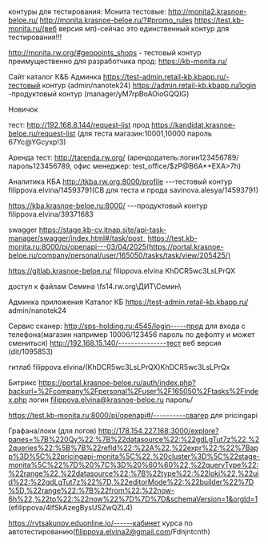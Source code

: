 контуры для тестирования:
Монита
тестовые:
http://monita2.krasnoe-beloe.ru/
http://monita.krasnoe-beloe.ru/?#promo_rules
https://test.kb-monita.ru/(веб версия мп)-сейчас это единственный контур для тестирования!!!

http://monita.rw.org/#geopoints_shops - тестовый контур преимущественно для разработчика
прод:
https://kb-monita.ru/


Сайт каталог К&Б
Админка
https://test-admin.retail-kb.kbapp.ru/-тестовый контур
(admin/nanotek24) 
https://admin.retail-kb.kbapp.ru/login -продуктовый контур
(manager/yM7rpBoAOioGQQIG)


Новичок 

тест:
http://192.168.8.144/request-list
прод
https://kandidat.krasnoe-beloe.ru/request-list
(для теста магазин:10001,10000 пароль 67Yc@YGcyxp!3)


Аренда 
тест:
http://tarenda.rw.org/
(арендодатель:логин123456789/пароль123456789, офис менеджер: test_office/$zP@B6A*+EXA>7h)


Аналитика КБА
http://tkba.rw.org:8000/profile ---тестовый контур
filippova.elvina/14593791(СВ для теста и прода  savinova.alesya/14593791)

https://kba.krasnoe-beloe.ru:8000/ ---продуктовый контур
filippova.elvina/39371683



swagger
https://stage.kb-cv.itnap.site/api-task-manager/swagger/index.html#/task/post_
https://test.kb-monita.ru:8000/pi/openapi---03/04/2025(https://portal.krasnoe-beloe.ru/company/personal/user/165050/tasks/task/view/205425/)


https://gitlab.krasnoe-beloe.ru/
filippova.elvina
KhDCR5wc3LsLPrQX

доступ к файлам Семина
\\fs14.rw.org\ДИТ\Семин\

Админка приложения Каталог КБ
https://test-admin.retail-kb.kbapp.ru/
admin/nanotek24

Сервис сканер:
http://sps-holding.ru:4545/login-----прод для входа с телефона(магазин например 10006/123456 пароль по дефолту и может смениться)
http://192.168.15.140/---------------тест веб версия (dit/1095853)

гитлаб
filippova.elvina/(KhDCR5wc3LsLPrQX)KhDCR5wc3LsLPrQx


Битрикс
https://portal.krasnoe-beloe.ru/auth/index.php?backurl=%2Fcompany%2Fpersonal%2Fuser%2F165050%2Ftasks%2Findex.php
логин filippova.elvina@krasnoe-beloe.ru пароль/

https://test.kb-monita.ru:8000/pi/openapi#/----------свагер для pricingapi

Графана/локи (для логов)
http://178.154.227.168:3000/explore?panes=%7B%220Qy%22:%7B%22datasource%22:%22gdLgTut7z%22,%22queries%22:%5B%7B%22refId%22:%22A%22,%22expr%22:%22%7Bapp%3D%5C%22pricingapi-monita%5C%22,%20cluster%3D%5C%22stage-monita%5C%22%7D%20%7C%3D%20%60%60%22,%22queryType%22:%22range%22,%22datasource%22:%7B%22type%22:%22loki%22,%22uid%22:%22gdLgTut7z%22%7D,%22editorMode%22:%22builder%22%7D%5D,%22range%22:%7B%22from%22:%22now-6h%22,%22to%22:%22now%22%7D%7D%7D&schemaVersion=1&orgId=1
(efilippova/4lfSkAzegBysUSZwQZL4)

https://rvtsakunov.eduonline.io/------кабинет курса по автотестированию(filippova.elvina2@gmail.com/Fdnjntcnth)